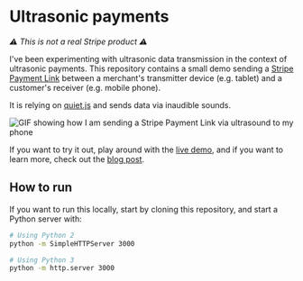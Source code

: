 # Ultrasonic payments

_⚠️ This is not a real Stripe product ⚠️_

I've been experimenting with ultrasonic data transmission in the context of ultrasonic payments. This repository contains a small demo sending a [Stripe Payment Link](https://stripe.com/payments/payment-links) between a merchant's transmitter device (e.g. tablet) and a customer's receiver (e.g. mobile phone).

It is relying on [quiet.js](https://github.com/quiet/quiet-js/) and sends data via inaudible sounds.

![GIF showing how I am sending a Stripe Payment Link via ultrasound to my phone](ultrasonic-payment-link-demo.gif)

If you want to try it out, play around with the [live demo](https://ultrasonic-payments.netlify.app), and if you want to learn more, check out the [blog post](https://charliegerard.dev/blog/ultrasonic-payments).

## How to run

If you want to run this locally, start by cloning this repository, and start a Python server with:

```bash
# Using Python 2
python -m SimpleHTTPServer 3000

# Using Python 3
python -m http.server 3000
```
